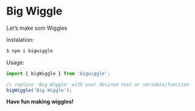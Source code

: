 # Big Wiggle

Let’s make som Wiggles

Instalation:

```bash
$ npm i bigwiggle
```

Usage:

```javascript
import { bigWiggle } from 'bigwiggle';

// replace 'Big Wiggle' with your desired text or variable/function
bigWiggle('Big Wiggle');
```

**Have fun making wiggles!**
